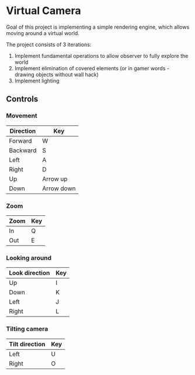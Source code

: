 # Virtual Camera

Goal of this project is implementing a simple rendering engine, which allows moving around a virtual world.

The project consists of 3 iterations:

1. Implement fundamental operations to allow observer to fully explore the world
2. Implement elimination of covered elements (or in gamer words - drawing objects without wall hack)
3. Implement lighting

## Controls

### Movement

| Direction | Key        |
|-----------|------------|
| Forward   | W          |
| Backward  | S          |
| Left      | A          |
| Right     | D          |
| Up        | Arrow up   |
| Down      | Arrow down |

### Zoom

| Zoom | Key |
|------|-----|
| In   | Q   |
| Out  | E   |

### Looking around

| Look direction | Key |
|----------------|-----|
| Up             | I   |
| Down           | K   |
| Left           | J   |
| Right          | L   |

### Tilting camera

| Tilt direction | Key |
|----------------|-----|
| Left           | U   |
| Right          | O   |

